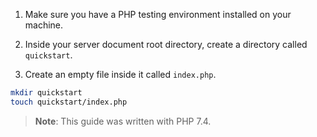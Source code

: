 1. Make sure you have a PHP testing environment installed on your machine.

1. Inside your server document root directory, create a directory called `quickstart`.

1. Create an empty file inside it called `index.php`.

```bash
mkdir quickstart
touch quickstart/index.php
```

> **Note**: This guide was written with PHP 7.4.
